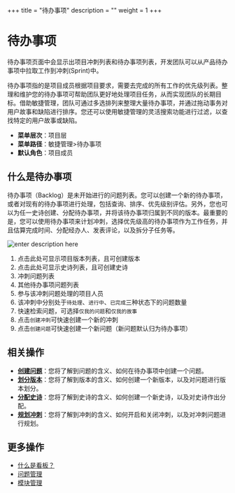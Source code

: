 ﻿+++
title = "待办事项"
description = ""
weight = 1
+++

# 待办事项
   
待办事项页面中会显示出项目冲刺列表和待办事项列表，开发团队可以从产品待办事项中拉取工作到冲刺(Sprint)中。
   
待办事项指的是项目成员根据项目要求，需要去完成的所有工作的优先级列表。整理和维护您的待办事项可帮助团队更好地处理项目任务，从而实现团队的长期目标。借助敏捷管理，团队可通过多选排列来整理大量待办事项，并通过拖动事务对用户故事和缺陷进行排序。您还可以使用敏捷管理的灵活搜索功能进行过滤，以查找特定的用户故事或缺陷。

- **菜单层次**：项目层
- **菜单路径**：敏捷管理>待办事项
- **默认角色**：项目成员

## 什么是待办事项

待办事项（Backlog）是未开始进行的问题列表。您可以创建一个新的待办事项，或者对现有的待办事项进行处理，包括查询、排序、优先级别评估。另外，您也可以为任一史诗创建、分配待办事项，并将该待办事项归属到不同的版本。最重要的是，您可以使用待办事项来计划冲刺，选择优先级高的待办事项作为工作任务，并且估算完成时间、分配经办人、发表评论，以及拆分子任务等。

![enter description here](/docs/user-guide/agile/imge/image14.png "image14")

1. 点击此处可显示项目版本列表，且可创建版本
2. 点击此处可显示史诗列表，且可创建史诗
3. 冲刺问题列表
4. 其他待办事项问题列表
5. 参与该冲刺问题处理的项目人员
6. 该冲刺中分别处于`待处理`、`进行中`、`已完成`三种状态下的问题数量
7. 快速检索问题，可选择`仅我的问题`和`仅我的故事`
8. 点击`创建冲刺`可快速创建一个新的冲刺
9. 点击`创建问题`可快速创建一个新问题（新问题默认归为待办事项）

## 相关操作

- [**创建问题**](../backlog/create-issue1)：您将了解到问题的含义、如何在待办事项中创建一个问题。
- [**划分版本**](../backlog/version)：您将了解到版本的含义、如何创建一个新版本，以及对问题进行版本划分。
- [**分配史诗**](../backlog/epic)：您将了解到史诗的含义、如何创建一个新史诗，以及对史诗作出分配。
- [**规划冲刺**](../backlog/sprint1)：您将了解到冲刺的含义、如何开启和关闭冲刺，以及对冲刺问题进行规划。


## 更多操作
- [什么是看板？](../sprint#什么是看板)
- [问题管理](../issue)
- [模块管理](../component)



